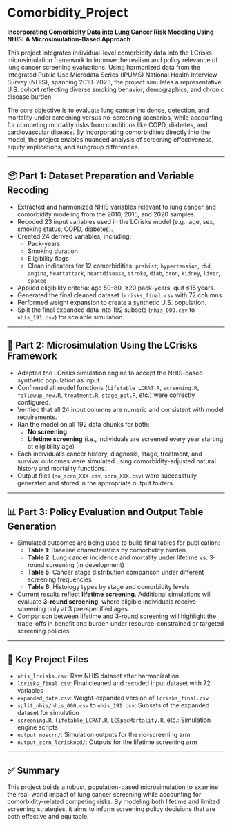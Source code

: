 # Comorbidity_Project

**Incorporating Comorbidity Data into Lung Cancer Risk Modeling Using NHIS: A Microsimulation-Based Approach**

This project integrates individual-level comorbidity data into the LCrisks microsimulation framework to improve the realism and policy relevance of lung cancer screening evaluations. Using harmonized data from the Integrated Public Use Microdata Series (IPUMS) National Health Interview Survey (NHIS), spanning 2010–2023, the project simulates a representative U.S. cohort reflecting diverse smoking behavior, demographics, and chronic disease burden.

The core objective is to evaluate lung cancer incidence, detection, and mortality under screening versus no-screening scenarios, while accounting for competing mortality risks from conditions like COPD, diabetes, and cardiovascular disease. By incorporating comorbidities directly into the model, the project enables nuanced analysis of screening effectiveness, equity implications, and subgroup differences.

---

## 📦 Part 1: Dataset Preparation and Variable Recoding

- Extracted and harmonized NHIS variables relevant to lung cancer and comorbidity modeling from the 2010, 2015, and 2020 samples.
- Recoded 23 input variables used in the LCrisks model (e.g., age, sex, smoking status, COPD, diabetes).
- Created 24 derived variables, including:
  - Pack-years
  - Smoking duration
  - Eligibility flags
  - Clean indicators for 12 comorbidities: `prshist`, `hypertension`, `chd`, `angina`, `heartattack`, `heartdisease`, `stroke`, `diab`, `bron`, `kidney`, `liver`, `spaceq`
- Applied eligibility criteria: age 50–80, ≥20 pack-years, quit ≤15 years.
- Generated the final cleaned dataset `lcrisks_final.csv` with 72 columns.
- Performed weight expansion to create a synthetic U.S. population.
- Split the final expanded data into 192 subsets (`nhis_000.csv` to `nhis_191.csv`) for scalable simulation.

---

## 🧮 Part 2: Microsimulation Using the LCrisks Framework

- Adapted the LCrisks simulation engine to accept the NHIS-based synthetic population as input.
- Confirmed all model functions (`lifetable_LCRAT.R`, `screening.R`, `followup_new.R`, `treatment.R`, `stage_pst.R`, etc.) were correctly configured.
- Verified that all 24 input columns are numeric and consistent with model requirements.
- Ran the model on all 192 data chunks for both:
  - **No screening**
  - **Lifetime screening** (i.e., individuals are screened every year starting at eligibility age)
- Each individual’s cancer history, diagnosis, stage, treatment, and survival outcomes were simulated using comorbidity-adjusted natural history and mortality functions.
- Output files (`no_scrn_XXX.csv`, `scrn_XXX.csv`) were successfully generated and stored in the appropriate output folders.

---

## 📊 Part 3: Policy Evaluation and Output Table Generation

- Simulated outcomes are being used to build final tables for publication:
  - **Table 1**: Baseline characteristics by comorbidity burden
  - **Table 2**: Lung cancer incidence and mortality under lifetime vs. 3-round screening (in development)
  - **Table 5**: Cancer stage distribution comparison under different screening frequencies
  - **Table 6**: Histology types by stage and comorbidity levels
- Current results reflect **lifetime screening**. Additional simulations will evaluate **3-round screening**, where eligible individuals receive screening only at 3 pre-specified ages.
- Comparison between lifetime and 3-round screening will highlight the trade-offs in benefit and burden under resource-constrained or targeted screening policies.

---

## 📁 Key Project Files

- `nhis_lcrisks.csv`: Raw NHIS dataset after harmonization
- `lcrisks_final.csv`: Final cleaned and recoded input dataset with 72 variables
- `expanded_data.csv`: Weight-expanded version of `lcrisks_final.csv`
- `split_nhis/nhis_000.csv` to `nhis_191.csv`: Subsets of the expanded dataset for simulation
- `screening.R`, `lifetable_LCRAT.R`, `LCSpecMortality.R`, etc.: Simulation engine scripts
- `output_noscrn/`: Simulation outputs for the no-screening arm
- `output_scrn_lcriskocd/`: Outputs for the lifetime screening arm

---

## ✅ Summary

This project builds a robust, population-based microsimulation to examine the real-world impact of lung cancer screening while accounting for comorbidity-related competing risks. By modeling both lifetime and limited screening strategies, it aims to inform screening policy decisions that are both effective and equitable.
